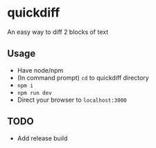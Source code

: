 # quickdiff
An easy way to diff 2 blocks of text

## Usage
 - Have node/npm
 - (In command prompt) `cd` to quickdiff directory
 - `npm i`
 - `npm run dev`
 - Direct your browser to `localhost:3000`

## TODO
 - Add release build
